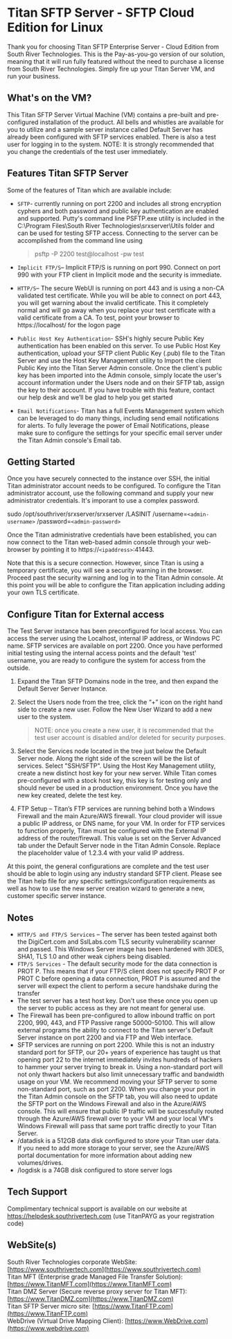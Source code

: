 # Titan SFTP Server - SFTP Cloud Edition for Linux

Thank you for choosing Titan SFTP Enterprise Server - Cloud Edition from South River Technologies. This is the Pay-as-you-go version of our solution, meaning that it will run fully featured without the need to purchase a license from South River Technologies. Simply fire up your Titan Server VM, and run your business.

## What's on the VM?

This Titan SFTP Server Virtual Machine (VM) contains a pre-built and pre-configured installation of the product. All bells and whistles are available for you to utilize and a sample server instance called Default Server has already been configured with SFTP services enabled. There is also a test user for logging in to the system. NOTE: It is strongly recommended that you change the credentials of the test user immediately.

## Features Titan SFTP Server

Some of the features of Titan which are available include:

- `SFTP`- currently running on port 2200 and includes all strong encryption cyphers and both password and public key authentication are enabled and supported. Putty's command line PSFTP.exe utility is included in the C:\Program Files\South River Technologies\srxserver\Utils folder and can be used for testing SFTP access. Connecting to the server can be accomplished from the command line using

  > psftp -P 2200 test@localhost -pw test
  >
- `Implicit FTP/S`– Implicit FTP/S is running on port 990. Connect on port 990 with your FTP client in Implicit mode and the security is immediate.
- `HTTP/S`– The secure WebUI is running on port 443 and is using a non-CA validated test certificate. While you will be able to connect on port 443, you will get warning about the invalid certificate. This it completely normal and will go away when you replace your test certificate with a valid certificate from a CA. To test, point your browser to https://localhost/ for the logon page
- `Public Host Key Authentication`- SSH's highly secure Public Key authentication has been enabled on this server. To use Public Host Key authentication, upload your SFTP client Public Key (.pub) file to the Titan Server and use the Host Key Management utility to Import the client Public Key into the Titan Server Admin console. Once the client's public key has been imported into the Admin console, simply locate the user's account information under the Users node and on their SFTP tab, assign the key to their account. If you have trouble with this feature, contact our help desk and we’ll be glad to help you get started
- `Email Notifications`- Titan has a full Events Management system which can be leveraged to do many things, including send email notifications for alerts. To fully leverage the power of Email Notifications, please make sure to configure the settings for your specific email server under the Titan Admin console's Email tab.

## Getting Started


Once you have securely connected to the instance over SSH, the initial Titan administrator account needs to be configured. To configure the Titan administrator account, use the following command and supply your new administrator credentials. It's imporant to use a complex password.

sudo /opt/southriver/srxserver/srxserver /LASINIT /username=`<admin-username>` /password=`<admin-password>`

Once the Titan administrative credentials have been established, you can now connect to the Titan web-based admin console through your web-browser by pointing it to https://`<ipaddress>`:41443.

Note that this is a secure connection. However, since Titan is using a temporary certificate, you will see a security warning in the browser. Proceed past the security warning and log in to the Titan Admin console. At this point you will be able to configure the Titan application including adding your own TLS certificate.

## Configure Titan for External access

The Test Server instance has been preconfigured for local access. You can access the server using the Localhost, internal IP address, or Windows PC name. SFTP services are available on port 2200. Once you have performed initial testing using the internal access points and the default 'test' username, you are ready to configure the system for access from the outside.

1. Expand the Titan SFTP Domains node in the tree, and then expand the Default Server Server Instance.
2. Select the Users node from the tree, click the “+” icon on the right hand side to create a new user. Follow the New User Wizard to add a new user to the system.

   > NOTE: once you create a new user, it is recommended that the test user account is disabled and/or deleted for security purposes.
   >
3. Select the Services node located in the tree just below the Default Server node. Along the right side of the screen will be the list of services. Select "SSH/SFTP". Using the Host Key Management utility, create a new distinct host key for your new server. While Titan comes pre-configured with a stock host key, this key is for testing only and should never be used in a production environment. Once you have the new key created, delete the test key.
4. FTP Setup – Titan’s FTP services are running behind both a Windows Firewall and the main Azure/AWS firewall. Your cloud provider will issue a public IP address, or DNS name, for your VM. In order for FTP services to function properly, Titan must be configured with the External IP address of the router/firewall. This value is set on the Server Advanced tab under the Default Server node in the Titan Admin Console. Replace the placeholder value of 1.2.3.4 with your valid IP address.

At this point, the general configurations are complete and the test user should be able to login using any industry standard SFTP client.  Please see the Titan help file for any specific settings/configuration requirements as well as how to use the new server creation wizard to generate a new, customer specific server instance.

## Notes

- `HTTP/S and FTP/S Services` – The server has been tested against both the DigiCert.com and SslLabs.com TLS security vulnerability scanner and passed. This Windows Server image has been hardened with 3DES, SHA1, TLS 1.0 and other weak ciphers being disabled.
- `FTP/S Services` - The default security mode for the data connection is PROT P. This means that if your FTP/S client does not specify PROT P or PROT C before opening a data connection, PROT P is assumed and the server will expect the client to perform a secure handshake during the transfer
- The test server has a test host key. Don't use these once you open up the server to public access as they are not meant for general use.
- The Firewall has been pre-configured to allow inbound traffic on port 2200, 990, 443, and FTP Passive range 50000-50100. This will allow external programs the ability to connect to the Titan server's Default Server instance on port 2200 and via FTP and Web interface.
- SFTP services are running on port 2200. While this is not an industry standard port for SFTP, our 20+ years of experience has taught us that opening port 22 to the internet immediately invites hundreds of hackers to hammer your server trying to break in. Using a non-standard port will not only thwart hackers but also limit unnecessary traffic and bandwidth usage on your VM. We recommend moving your SFTP server to some non-standard port, such as port 2200. When you change your port in the Titan Admin console on the SFTP tab, you will also need to update the SFTP port on the Windows Firewall and also in the Azure/AWS console. This will ensure that public IP traffic will be successfully routed through the Azure/AWS firewall over to your VM and your local VM's Windows Firewall will pass that same port traffic directly to your Titan Server.
- /datadisk is a 512GB data disk configured to store your Titan user data. If you need to add more storage to your server, see the
  Azure/AWS portal documentation for more information about adding new volumes/drives.
- /logdisk is a 74GB disk configured to store server logs

## Tech Support

Complimentary technical support is available on our website at https://helpdesk.southrivertech.com (use TitanPAYG as your registration code)

## WebSite(s)

South River Technologies corporate WebSite:  [https://www.southrivertech.com](https://www.southrivertech.com)<br />
Titan MFT (Enterprise grade Managed File Transfer Solution): [https://www.TitanMFT.com](https://www.TitanMFT.com)<br />
Titan DMZ Server (Secure reverse proxy server for Titan MFT): [https://www.TitanDMZ.com](https://www.TitanDMZ.com)<br />
Titan SFTP Server micro site: [https://www.TitanFTP.com](https://www.TitanFTP.com)<br />
WebDrive (Virtual Drive Mapping Client): [https://www.WebDrive.com](https://www.webdrive.com)<br />

